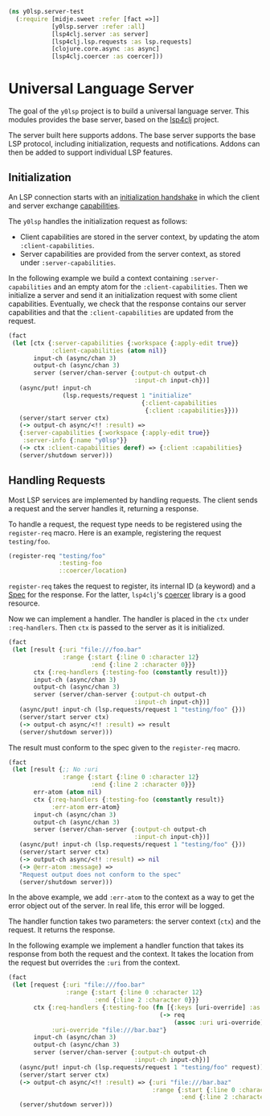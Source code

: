 ```clojure
(ns y0lsp.server-test
  (:require [midje.sweet :refer [fact =>]]
            [y0lsp.server :refer :all]
            [lsp4clj.server :as server]
            [lsp4clj.lsp.requests :as lsp.requests]
            [clojure.core.async :as async]
            [lsp4clj.coercer :as coercer]))

```
# Universal Language Server

The goal of the `y0lsp` project is to build a universal language server. This
modules provides the base server, based on the
[lsp4clj](https://github.com/clojure-lsp/lsp4clj) project.

The server built here supports addons. The base server supports the base LSP
protocol, including initialization, requests and notifications. Addons can
then be added to support individual LSP features.

## Initialization

An LSP connection starts with an [initialization
handshake](https://microsoft.github.io/language-server-protocol/specifications/lsp/3.17/specification/#initialize)
in which the client and server exchange
[capabilities](https://microsoft.github.io/language-server-protocol/specifications/lsp/3.17/specification/#capabilities).

The `y0lsp` handles the initialization request as follows:
* Client capabilities are stored in the server context, by updating the atom
  `:client-capabilities`.
* Server capabilities are provided from the server context, as stored under
  `:server-capabilities`.

In the following example we build a context containing `:server-capabilities`
and an empty atom for the `:client-capabilities`. Then we initialize a server
and send it an initialization request with some client capabilities.
Eventually, we check that the response contains our server capabilities and
that the `:client-capabilities` are updated from the request.
```clojure
(fact
 (let [ctx {:server-capabilities {:workspace {:apply-edit true}}
            :client-capabilities (atom nil)}
       input-ch (async/chan 3)
       output-ch (async/chan 3)
       server (server/chan-server {:output-ch output-ch
                                   :input-ch input-ch})]
   (async/put! input-ch
               (lsp.requests/request 1 "initialize"
                                     {:client-capabilities
                                      {:client :capabilities}}))
   (server/start server ctx)
   (-> output-ch async/<!! :result) =>
   {:server-capabilities {:workspace {:apply-edit true}}
    :server-info {:name "y0lsp"}}
   (-> ctx :client-capabilities deref) => {:client :capabilities}
   (server/shutdown server)))

```
## Handling Requests

Most LSP services are implemented by handling requests. The client sends a
request and the server handles it, returning a response.

To handle a request, the request type needs to be registered using the
`register-req` macro. Here is an example, registering the request
`testing/foo`.
```clojure
(register-req "testing/foo"
              :testing-foo
              ::coercer/location)

```
`register-req` takes the request to register, its internal ID (a keyword) and
a [Spec](https://clojure.org/guides/spec) for the response. For the latter,
`lsp4clj`'s
[coercer](https://github.com/clojure-lsp/lsp4clj/blob/master/src/lsp4clj/coercer.clj)
library is a good resource.

Now we can implement a handler. The handler is placed in the `ctx` under
`:req-handlers`. Then `ctx` is passed to the server as it is initialized.
```clojure
(fact
 (let [result {:uri "file:///foo.bar"
               :range {:start {:line 0 :character 12}
                       :end {:line 2 :character 0}}}
       ctx {:req-handlers {:testing-foo (constantly result)}}
       input-ch (async/chan 3)
       output-ch (async/chan 3)
       server (server/chan-server {:output-ch output-ch
                                   :input-ch input-ch})]
   (async/put! input-ch (lsp.requests/request 1 "testing/foo" {}))
   (server/start server ctx)
   (-> output-ch async/<!! :result) => result
   (server/shutdown server)))

```
The result must conform to the spec given to the `register-req` macro.
```clojure
(fact
 (let [result {;; No :uri
               :range {:start {:line 0 :character 12}
                       :end {:line 2 :character 0}}}
       err-atom (atom nil)
       ctx {:req-handlers {:testing-foo (constantly result)}
            :err-atom err-atom}
       input-ch (async/chan 3)
       output-ch (async/chan 3)
       server (server/chan-server {:output-ch output-ch
                                   :input-ch input-ch})]
   (async/put! input-ch (lsp.requests/request 1 "testing/foo" {}))
   (server/start server ctx)
   (-> output-ch async/<!! :result) => nil
   (-> @err-atom :message) =>
   "Request output does not conform to the spec"
   (server/shutdown server)))

```
In the above example, we add `:err-atom` to the context as a way to get the
error object out of the server. In real life, this error will be logged.

The handler function takes two parameters: the server context (`ctx`) and the
request. It returns the response.

In the following example we implement a handler function that takes its
response from both the request and the context. It takes the location from
the request but overrides the `:uri` from the context.
```clojure
(fact
 (let [request {:uri "file:///foo.bar"
                :range {:start {:line 0 :character 12}
                        :end {:line 2 :character 0}}}
       ctx {:req-handlers {:testing-foo (fn [{:keys [uri-override] :as _ctx} req]
                                          (-> req
                                              (assoc :uri uri-override)))}
            :uri-override "file:///bar.baz"}
       input-ch (async/chan 3)
       output-ch (async/chan 3)
       server (server/chan-server {:output-ch output-ch
                                   :input-ch input-ch})]
   (async/put! input-ch (lsp.requests/request 1 "testing/foo" request))
   (server/start server ctx)
   (-> output-ch async/<!! :result) => {:uri "file:///bar.baz"
                                        :range {:start {:line 0 :character 12}
                                                :end {:line 2 :character 0}}}
   (server/shutdown server)))
```

